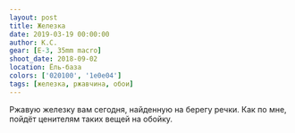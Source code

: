 ```yaml
---
layout: post
title: Железка
date: 2019-03-19 00:00:00
author: К.С.
gear: [E-3, 35mm macro]
shoot_date: 2018-09-02
location: Ёль-база
colors: ['020100', '1e0e04']
tags: [железка, ржавчина, обои]
---
```

Ржавую железку вам сегодня, найденную на берегу речки. Как по мне, пойдёт ценителям таких вещей на обойку.
